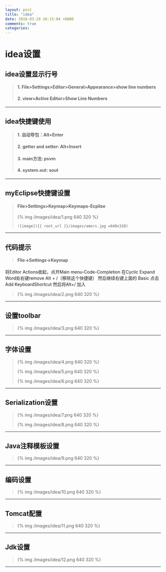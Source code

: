 ```yaml
---
layout: post
title: "idea"
date: 2018-03-29 16:15:04 +0800
comments: true
categories:
---
```


idea设置
=========================

idea设置显示行号
------------------------

> #### 1. File>Settings>Editor>General>Appearance>show line numbers
>
> #### 2. view>Active Editor>Show Line Numbers

***

idea快捷键使用
------------------------

> #### 1. 自动导包：Alt+Enter
>
> #### 2. getter and setter: Alt+Insert
>
> #### 3. main方法: psvm
>
> #### 4. system.out: sout

***

myEclipse快捷键设置
---------------------------

> #### File>Settings>Keymap>Keymaps-Ecpilse
>
> {% img /images/idea/1.png 640 320 %}
>
> `![image]({{ root_url }}/images/amors.jpg =640x320)`


***

代码提示
-----------------------

> #### Flie->Settings->Keymap
>
将Editor Actions收起，点开Main menu-Code-Completion 在Cyclic Expand Word处右键remove Alt + /（移除这个快捷键）
然后继续右键上面的 Basic 点击 Add KeyboardShortcut 然后将Alt+/ 加入
>
> {% img /images/idea/2.png 640 320 %}

***

设置toolbar
-----------------------

> {% img /images/idea/3.png 640 320 %}

***

字体设置
---------------------

> {% img /images/idea/4.png 640 320 %}
>
> {% img /images/idea/5.png 640 320 %}
>
> {% img /images/idea/6.png 640 320 %}

***

Serialization设置
--------------------------

> {% img /images/idea/7.png 640 320 %}
>
> {% img /images/idea/8.png 640 320 %}

***

Java注释模板设置
--------------------------

> {% img /images/idea/9.png 640 320 %}

***

编码设置
--------------------------

> {% img /images/idea/10.png 640 320 %}

***

Tomcat配置
--------------------------

> {% img /images/idea/11.png 640 320 %}

***

Jdk设置
--------------------------

> {% img /images/idea/12.png 640 320 %}

***
